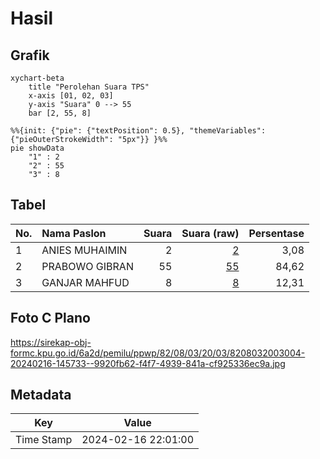 # Hasil

## Grafik

```mermaid
xychart-beta
    title "Perolehan Suara TPS"
    x-axis [01, 02, 03]
    y-axis "Suara" 0 --> 55
    bar [2, 55, 8]
```

```mermaid
%%{init: {"pie": {"textPosition": 0.5}, "themeVariables": {"pieOuterStrokeWidth": "5px"}} }%%
pie showData
    "1" : 2
    "2" : 55
    "3" : 8
```

## Tabel

| No. | Nama Paslon    | Suara | Suara (raw) | Persentase |
|:--- |:-------------- | -----:| -----------:| ----------:|
| 1   | ANIES MUHAIMIN | 2     | [2][p-1]    | 3,08       |
| 2   | PRABOWO GIBRAN | 55    | [55][p-2]   | 84,62      |
| 3   | GANJAR MAHFUD  | 8     | [8][p-3]    | 12,31      |


[p-1]: https://github.com/gigit-pemilu/pemilu-2024-82-maluku-utara/blob/main/pilpres/hitung-suara/sub/82-maluku-utara/sub/08-pulau-taliabu/sub/03-lede/sub/2003-tolong/sub/004-tps/sub/paslon-1.txt
[p-2]: https://github.com/gigit-pemilu/pemilu-2024-82-maluku-utara/blob/main/pilpres/hitung-suara/sub/82-maluku-utara/sub/08-pulau-taliabu/sub/03-lede/sub/2003-tolong/sub/004-tps/sub/paslon-2.txt
[p-3]: https://github.com/gigit-pemilu/pemilu-2024-82-maluku-utara/blob/main/pilpres/hitung-suara/sub/82-maluku-utara/sub/08-pulau-taliabu/sub/03-lede/sub/2003-tolong/sub/004-tps/sub/paslon-3.txt

## Foto C Plano

https://sirekap-obj-formc.kpu.go.id/6a2d/pemilu/ppwp/82/08/03/20/03/8208032003004-20240216-145733--9920fb62-f4f7-4939-841a-cf925336ec9a.jpg


## Metadata

| Key        | Value               |
| ---------- | ------------------- |
| Time Stamp | 2024-02-16 22:01:00 |



